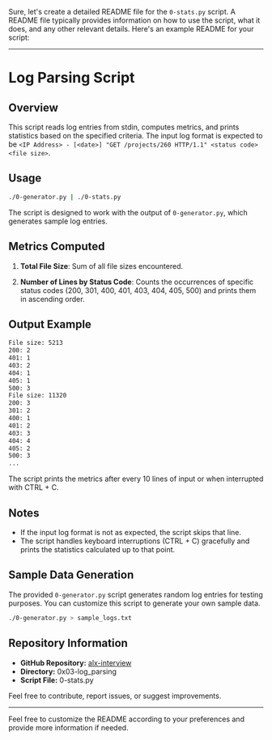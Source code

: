 Sure, let's create a detailed README file for the `0-stats.py` script. A README file typically provides information on how to use the script, what it does, and any other relevant details. Here's an example README for your script:

---

# Log Parsing Script

## Overview

This script reads log entries from stdin, computes metrics, and prints statistics based on the specified criteria. The input log format is expected to be `<IP Address> - [<date>] "GET /projects/260 HTTP/1.1" <status code> <file size>`.

## Usage

```bash
./0-generator.py | ./0-stats.py
```

The script is designed to work with the output of `0-generator.py`, which generates sample log entries.

## Metrics Computed

1. **Total File Size**: Sum of all file sizes encountered.

2. **Number of Lines by Status Code**: Counts the occurrences of specific status codes (200, 301, 400, 401, 403, 404, 405, 500) and prints them in ascending order.

## Output Example

```bash
File size: 5213
200: 2
401: 1
403: 2
404: 1
405: 1
500: 3
File size: 11320
200: 3
301: 2
400: 1
401: 2
403: 3
404: 4
405: 2
500: 3
...
```

The script prints the metrics after every 10 lines of input or when interrupted with CTRL + C.

## Notes

- If the input log format is not as expected, the script skips that line.
- The script handles keyboard interruptions (CTRL + C) gracefully and prints the statistics calculated up to that point.

## Sample Data Generation

The provided `0-generator.py` script generates random log entries for testing purposes. You can customize this script to generate your own sample data.

```bash
./0-generator.py > sample_logs.txt
```

## Repository Information

- **GitHub Repository:** [alx-interview](https://github.com/your-username/alx-interview)
- **Directory:** 0x03-log_parsing
- **Script File:** 0-stats.py

Feel free to contribute, report issues, or suggest improvements.

---

Feel free to customize the README according to your preferences and provide more information if needed.
